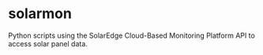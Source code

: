 # solarmon
Python scripts using the SolarEdge Cloud-Based Monitoring Platform API to access solar panel data.
